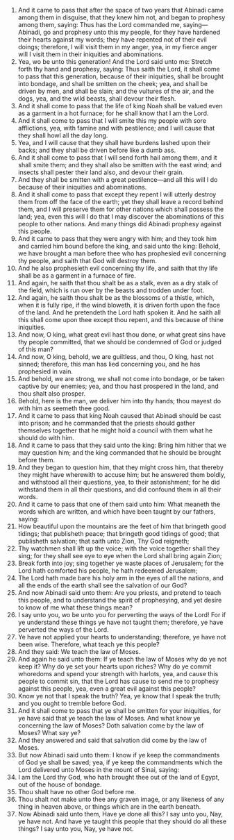 1. And it came to pass that after the space of two years that Abinadi came among them in disguise, that they knew him not, and began to prophesy among them, saying: Thus has the Lord commanded me, saying—Abinadi, go and prophesy unto this my people, for they have hardened their hearts against my words; they have repented not of their evil doings; therefore, I will visit them in my anger, yea, in my fierce anger will I visit them in their iniquities and abominations.
2. Yea, wo be unto this generation! And the Lord said unto me: Stretch forth thy hand and prophesy, saying: Thus saith the Lord, it shall come to pass that this generation, because of their iniquities, shall be brought into bondage, and shall be smitten on the cheek; yea, and shall be driven by men, and shall be slain; and the vultures of the air, and the dogs, yea, and the wild beasts, shall devour their flesh.
3. And it shall come to pass that the life of king Noah shall be valued even as a garment in a hot furnace; for he shall know that I am the Lord.
4. And it shall come to pass that I will smite this my people with sore afflictions, yea, with famine and with pestilence; and I will cause that they shall howl all the day long.
5. Yea, and I will cause that they shall have burdens lashed upon their backs; and they shall be driven before like a dumb ass.
6. And it shall come to pass that I will send forth hail among them, and it shall smite them; and they shall also be smitten with the east wind; and insects shall pester their land also, and devour their grain.
7. And they shall be smitten with a great pestilence—and all this will I do because of their iniquities and abominations.
8. And it shall come to pass that except they repent I will utterly destroy them from off the face of the earth; yet they shall leave a record behind them, and I will preserve them for other nations which shall possess the land; yea, even this will I do that I may discover the abominations of this people to other nations. And many things did Abinadi prophesy against this people.
9. And it came to pass that they were angry with him; and they took him and carried him bound before the king, and said unto the king: Behold, we have brought a man before thee who has prophesied evil concerning thy people, and saith that God will destroy them.
10. And he also prophesieth evil concerning thy life, and saith that thy life shall be as a garment in a furnace of fire.
11. And again, he saith that thou shalt be as a stalk, even as a dry stalk of the field, which is run over by the beasts and trodden under foot.
12. And again, he saith thou shalt be as the blossoms of a thistle, which, when it is fully ripe, if the wind bloweth, it is driven forth upon the face of the land. And he pretendeth the Lord hath spoken it. And he saith all this shall come upon thee except thou repent, and this because of thine iniquities.
13. And now, O king, what great evil hast thou done, or what great sins have thy people committed, that we should be condemned of God or judged of this man?
14. And now, O king, behold, we are guiltless, and thou, O king, hast not sinned; therefore, this man has lied concerning you, and he has prophesied in vain.
15. And behold, we are strong, we shall not come into bondage, or be taken captive by our enemies; yea, and thou hast prospered in the land, and thou shalt also prosper.
16. Behold, here is the man, we deliver him into thy hands; thou mayest do with him as seemeth thee good.
17. And it came to pass that king Noah caused that Abinadi should be cast into prison; and he commanded that the priests should gather themselves together that he might hold a council with them what he should do with him.
18. And it came to pass that they said unto the king: Bring him hither that we may question him; and the king commanded that he should be brought before them.
19. And they began to question him, that they might cross him, that thereby they might have wherewith to accuse him; but he answered them boldly, and withstood all their questions, yea, to their astonishment; for he did withstand them in all their questions, and did confound them in all their words.
20. And it came to pass that one of them said unto him: What meaneth the words which are written, and which have been taught by our fathers, saying:
21. How beautiful upon the mountains are the feet of him that bringeth good tidings; that publisheth peace; that bringeth good tidings of good; that publisheth salvation; that saith unto Zion, Thy God reigneth;
22. Thy watchmen shall lift up the voice; with the voice together shall they sing; for they shall see eye to eye when the Lord shall bring again Zion;
23. Break forth into joy; sing together ye waste places of Jerusalem; for the Lord hath comforted his people, he hath redeemed Jerusalem;
24. The Lord hath made bare his holy arm in the eyes of all the nations, and all the ends of the earth shall see the salvation of our God?
25. And now Abinadi said unto them: Are you priests, and pretend to teach this people, and to understand the spirit of prophesying, and yet desire to know of me what these things mean?
26. I say unto you, wo be unto you for perverting the ways of the Lord! For if ye understand these things ye have not taught them; therefore, ye have perverted the ways of the Lord.
27. Ye have not applied your hearts to understanding; therefore, ye have not been wise. Therefore, what teach ye this people?
28. And they said: We teach the law of Moses.
29. And again he said unto them: If ye teach the law of Moses why do ye not keep it? Why do ye set your hearts upon riches? Why do ye commit whoredoms and spend your strength with harlots, yea, and cause this people to commit sin, that the Lord has cause to send me to prophesy against this people, yea, even a great evil against this people?
30. Know ye not that I speak the truth? Yea, ye know that I speak the truth; and you ought to tremble before God.
31. And it shall come to pass that ye shall be smitten for your iniquities, for ye have said that ye teach the law of Moses. And what know ye concerning the law of Moses? Doth salvation come by the law of Moses? What say ye?
32. And they answered and said that salvation did come by the law of Moses.
33. But now Abinadi said unto them: I know if ye keep the commandments of God ye shall be saved; yea, if ye keep the commandments which the Lord delivered unto Moses in the mount of Sinai, saying:
34. I am the Lord thy God, who hath brought thee out of the land of Egypt, out of the house of bondage.
35. Thou shalt have no other God before me.
36. Thou shalt not make unto thee any graven image, or any likeness of any thing in heaven above, or things which are in the earth beneath.
37. Now Abinadi said unto them, Have ye done all this? I say unto you, Nay, ye have not. And have ye taught this people that they should do all these things? I say unto you, Nay, ye have not.
